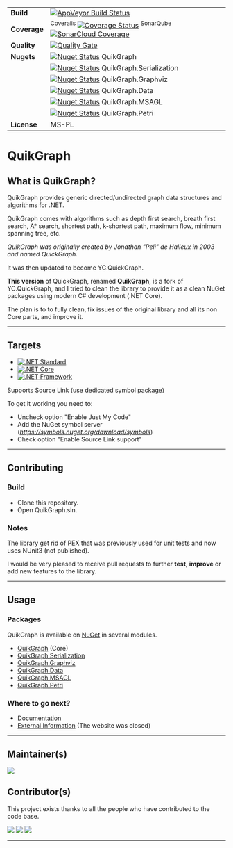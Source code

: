 | | |
| --- | --- |
| **Build** | [![AppVeyor Build Status](https://ci.appveyor.com/api/projects/status/github/KeRNeLith/QuikGraph?branch=master&svg=true)](https://ci.appveyor.com/project/KeRNeLith/quikgraph) |
| **Coverage** | <sup>Coveralls</sup> [![Coverage Status](https://coveralls.io/repos/github/KeRNeLith/QuikGraph/badge.svg?branch=master)](https://coveralls.io/github/KeRNeLith/QuikGraph?branch=master) <sup>SonarQube</sup> [![SonarCloud Coverage](https://sonarcloud.io/api/project_badges/measure?project=quikgraph&metric=coverage)](https://sonarcloud.io/component_measures/metric/coverage/list?id=quikgraph) | 
| **Quality** | [![Quality Gate](https://sonarcloud.io/api/project_badges/measure?project=quikgraph&metric=alert_status)](https://sonarcloud.io/dashboard?id=quikgraph) | 
| **Nugets** | [![Nuget Status](https://img.shields.io/nuget/v/quikgraph.svg)](https://www.nuget.org/packages/QuikGraph) QuikGraph |
| | [![Nuget Status](https://img.shields.io/nuget/v/quikgraph.serialization.svg)](https://www.nuget.org/packages/QuikGraph.Serialization) QuikGraph.Serialization |
| | [![Nuget Status](https://img.shields.io/nuget/v/quikgraph.graphviz.svg)](https://www.nuget.org/packages/QuikGraph.Graphviz) QuikGraph.Graphviz |
| | [![Nuget Status](https://img.shields.io/nuget/v/quikgraph.data.svg)](https://www.nuget.org/packages/QuikGraph.Data) QuikGraph.Data |
| | [![Nuget Status](https://img.shields.io/nuget/v/quikgraph.msagl.svg)](https://www.nuget.org/packages/QuikGraph.MSAGL) QuikGraph.MSAGL |
| | [![Nuget Status](https://img.shields.io/nuget/v/quikgraph.petri.svg)](https://www.nuget.org/packages/QuikGraph.Petri) QuikGraph.Petri |
| **License** | MS-PL |

# QuikGraph

## What is **QuikGraph**?

QuikGraph provides generic directed/undirected graph data structures and algorithms for .NET.

QuikGraph comes with algorithms such as depth first search, breath first search, A* search, shortest path, k-shortest path, maximum flow, minimum spanning tree, etc.

*QuikGraph was originally created by Jonathan "Peli" de Halleux in 2003 and named QuickGraph.*

It was then updated to become YC.QuickGraph.

**This version** of QuickGraph, renamed **QuikGraph**, is a fork of YC.QuickGraph, and I tried to clean the library to provide it as a clean NuGet packages using modern C# development (.NET Core).

The plan is to to fully clean, fix issues of the original library and all its non Core parts, and improve it.

---

## Targets

- [![.NET Standard](https://img.shields.io/badge/.NET%20Standard-%3E%3D%201.3-blue.svg)](#)
- [![.NET Core](https://img.shields.io/badge/.NET%20Core-%3E%3D%201.0-blue.svg)](#)
- [![.NET Framework](https://img.shields.io/badge/.NET%20Framework-%3E%3D%203.5-blue.svg)](#)

Supports Source Link (use dedicated symbol package)

To get it working you need to:
- Uncheck option "Enable Just My Code"
- Add the NuGet symbol server (*https://symbols.nuget.org/download/symbols*)
- Check option "Enable Source Link support"

---

## Contributing

### Build

* Clone this repository.
* Open QuikGraph.sln.

### Notes

The library get rid of PEX that was previously used for unit tests and now uses NUnit3 (not published).

I would be very pleased to receive pull requests to further **test**, **improve** or add new features to the library.

---

## Usage

### Packages

QuikGraph is available on [NuGet](https://www.nuget.org) in several modules.

- [QuikGraph](https://www.nuget.org/packages/QuikGraph) (Core)
- [QuikGraph.Serialization](https://www.nuget.org/packages/QuikGraph.Serialization)
- [QuikGraph.Graphviz](https://www.nuget.org/packages/QuikGraph.Graphviz)
- [QuikGraph.Data](https://www.nuget.org/packages/QuikGraph.Data)
- [QuikGraph.MSAGL](https://www.nuget.org/packages/QuikGraph.MSAGL)
- [QuikGraph.Petri](https://www.nuget.org/packages/QuikGraph.Petri)

### Where to go next?

* [Documentation](https://kernelith.github.io/QuikGraph/)
* [External Information](https://quickgraph.codeplex.com/documentation) (The website was closed)

---

## Maintainer(s)

[![](https://github.com/KeRNeLith.png?size=50)](https://github.com/KeRNeLith)

## Contributor(s)

This project exists thanks to all the people who have contributed to the code base.

[![](https://github.com/jnyrup.png?size=50)](https://github.com/jnyrup)
[![](https://github.com/SimonTC.png?size=50)](https://github.com/SimonTC)
[![](https://github.com/tuwuhs.png?size=50)](https://github.com/tuwuhs)

---